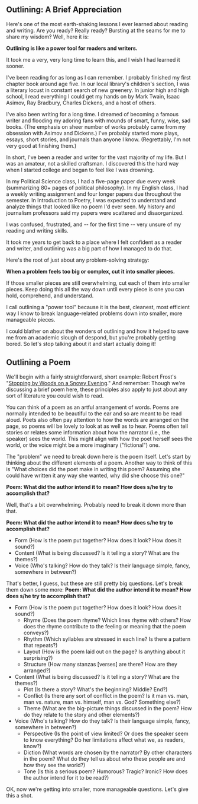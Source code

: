 Outlining: A Brief Appreciation
---
Here's one of the most earth-shaking lessons I ever learned about reading and writing. Are you ready? Really ready? Bursting at the seams for me to share my wisdom? Well, here it is:

**Outlining is like a power tool for readers and writers.**

It took me a very, very long time to learn this, and I wish I had learned it sooner.

I've been reading for as long as I can remember. I probably finished my first chapter book around age five. In our local library's children's section, I was a literary locust in constant search of new greenery. In junior high and high school, I read everything I could get my hands on by Mark Twain, Isaac Asimov, Ray Bradbury, Charles Dickens, and a host of others.

I've also been writing for a long time. I dreamed of becoming a famous writer and flooding my adoring fans with mounds of smart, funny, wise, sad books. (The emphasis on sheer number of works probably came from my obsession with Asimov and Dickens.) I've probably started more plays, essays, short stories, and journals than anyone I know. (Regrettably, I'm not very good at finishing them.)

In short, I've been a reader and writer for the vast majority of my life. But I was an amateur, not a skilled craftsman. I discovered this the hard way when I started college and began to feel like I was drowning.

In my Political Science class, I had a five-page paper due every week (summarizing 80+ pages of political philosophy). In my English class, I had a weekly writing assignment and four longer papers due throughout the semester. In Introduction to Poetry, I was expected to understand and analyze things that looked like no poem I'd ever seen. My history and journalism professors said my papers were scattered and disaorganized.

I was confused, frustrated, and -- for the first time -- very unsure of my reading and writing skills.

It took me years to get back to a place where I felt confident as a reader and writer, and outlining was a big part of how I managed to do that. 

Here's the root of just about any problem-solving strategy:

**When a problem feels too big or complex, cut it into smaller pieces.**

If those smaller pieces are still overwhelming, cut each of them into smaller pieces. Keep doing this all the way down until every piece is one you can hold, comprehend, and understand.

I call outlining a "power tool" because it is the best, cleanest, most efficient way I know to break language-related problems down into smaller, more manageable pieces.

I could blather on about the wonders of outlining and how it helped to save me from an academic slough of despond, but you're probably getting bored. So let's stop talking about it and start actually doing it!

Outlining a Poem
---
We'll begin with a fairly straightforward, short example: Robert Frost's "[Stopping by Woods on a Snowy Evening](https://www.poetryfoundation.org/poems/42891/stopping-by-woods-on-a-snowy-evening)." And remember: Though we're discussing a brief poem here, these principles also apply to just about any sort of literature you could wish to read.

You can think of a poem as an artful arrangement of words. Poems are normally intended to be beautiful to the ear and so are meant to be read aloud. Poets also often pay attention to how the words are arranged on the page, so poems will be lovely to look at as well as to hear. Poems often tell stories or relates some information about how the narrator (i.e., the speaker) sees the world. This might align with how the poet herself sees the world, or the voice might be a more imaginary ("fictional") one.

The "problem" we need to break down here is the poem itself. Let's start by thinking about the different elements of a poem. Another way to think of this is "What choices did the poet make in writing this poem? Assuming she could have written it any way she wanted, why did she choose this one?"

**Poem: What did the author intend it to mean? How does s/he try to accomplish that?**

Well, that's a bit overwhelming. Probably need to break it down more than that. 

**Poem: What did the author intend it to mean? How does s/he try to accomplish that?**
* Form (How is the poem put together? How does it look? How does it sound?)
* Content (What is being discussed? Is it telling a story? What are the themes?)
* Voice (Who's talking? How do they talk? Is their language simple, fancy, somewhere in between?)

That's better, I guess, but these are still pretty big questions. Let's break them down some more:
**Poem: What did the author intend it to mean? How does s/he try to accomplish that?**
* Form (How is the poem put together? How does it look? How does it sound?)
  - Rhyme (Does the poem rhyme? Which lines rhyme with others? How does the rhyme contribute to the feeling or meaning that the poem conveys?)
  - Rhythm (Which syllables are stressed in each line? Is there a pattern that repeats?)
  - Layout (How is the poem laid out on the page? Is anything about it surprising?)
  - Structure (How many stanzas \[verses] are there? How are they arranged?)
* Content (What is being discussed? Is it telling a story? What are the themes?)
  - Plot (Is there a story? What's the beginning? Middle? End?)
  - Conflict (Is there any sort of conflict in the poem? Is it man vs. man, man vs. nature, man vs. himself, man vs. God? Something else?)
  - Theme (What are the big-picture things discussed in the poem? How do they relate to the story and other elements?)
* Voice (Who's talking? How do they talk? Is their language simple, fancy, somewhere in between?)
  - Perspective (Is the point of view limited? Or does the speaker seem to know everything? Do her limitations affect what we, as readers, know?)
  - Diction (What words are chosen by the narrator? By other characters in the poem? What do they tell us about who these people are and how they see the world?)
  - Tone (Is this a serious poem? Humorous? Tragic? Ironic? How does the author intend for it to be read?)
  
OK, now we're getting into smaller, more manageable questions. Let's give this a shot.
